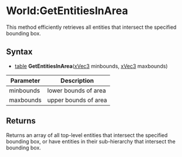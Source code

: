 # World:GetEntitiesInArea

This method efficiently retrieves all entities that intersect the specified bounding box.

## Syntax

- [table](https://www.lua.org/manual/5.4/manual.html#6.6) **GetEntitiesInArea**([xVec3](xVec3.md) minbounds, [xVec3](xVec3.md) maxbounds)

Parameter | Description
---|---
minbounds | lower bounds of area
maxbounds | upper bounds of area

## Returns

Returns an array of all top-level entities that intersect the specified bounding box, or have entities in their sub-hierarchy that intersect the bounding box.

